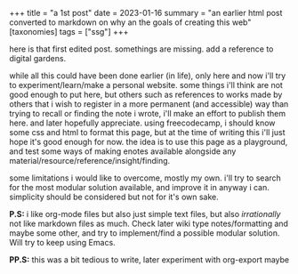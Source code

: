 +++
title = "a 1st post"
date = 2023-01-16
summary = "an earlier html post converted to markdown on why an the goals of creating this web"
[taxonomies]
tags = ["ssg"]
+++

here is that first edited post. somethings are missing. add a reference to digital gardens.

<!-- more -->

while all this could have been done earlier (in life), only here and now i'll try to experiment/learn/make a personal website. some things i'll think are not good enough to put here, but others such as references to works made by others that i wish to register in a more permanent (and accessible) way than trying to recall or finding the note i wrote, i'll make an effort to publish them here. and later hopefully appreciate.
using freecodecamp, i should know some css and html to format this page, but at the time of writing this i'll just hope it's good enough for now. the idea is to use this page as a playground, and test some ways of making enotes available alongside any material/resource/reference/insight/finding.

some limitations i would like to overcome, mostly my own. i'll try to search for the most modular solution available, and improve it in anyway i can. simplicity should be considered but not for it's own sake.



**P.S:** i like org-mode files but also just simple text files, but also *irrationally* not like markdown files as much. Check later wiki type notes/formatting and maybe some other, and try to implement/find a possible modular solution. Will try to keep using Emacs.

**PP.S:** this was a bit tedious to write, later experiment with org-export maybe
